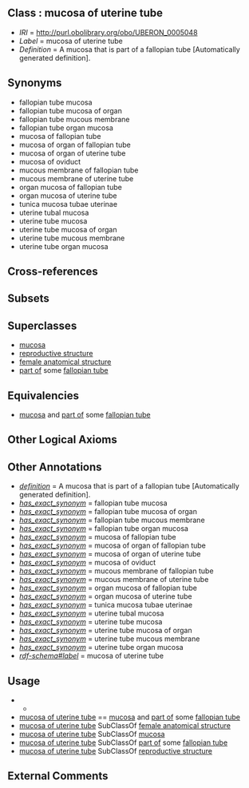 
## Class : mucosa of uterine tube

 * *IRI* = http://purl.obolibrary.org/obo/UBERON_0005048
 * *Label* = mucosa of uterine tube
 * *Definition* = A mucosa that is part of a fallopian tube [Automatically generated definition].

## Synonyms

 * fallopian tube mucosa
 * fallopian tube mucosa of organ
 * fallopian tube mucous membrane
 * fallopian tube organ mucosa
 * mucosa of fallopian tube
 * mucosa of organ of fallopian tube
 * mucosa of organ of uterine tube
 * mucosa of oviduct
 * mucous membrane of fallopian tube
 * mucous membrane of uterine tube
 * organ mucosa of fallopian tube
 * organ mucosa of uterine tube
 * tunica mucosa tubae uterinae
 * uterine tubal mucosa
 * uterine tube mucosa
 * uterine tube mucosa of organ
 * uterine tube mucous membrane
 * uterine tube organ mucosa

## Cross-references


## Subsets


## Superclasses

 * [mucosa](../../UBERON/44/UBERON_0000344.md)
 * [reproductive structure](../../UBERON/56/UBERON_0005156.md)
 * [female anatomical structure](../../UBERON/04/UBERON_0014404.md)
 * [part of](../../BFO/50/BFO_0000050.md) some [fallopian tube](../../UBERON/89/UBERON_0003889.md)

## Equivalencies

 * [mucosa](../../UBERON/44/UBERON_0000344.md) and [part of](../../BFO/50/BFO_0000050.md) some [fallopian tube](../../UBERON/89/UBERON_0003889.md)

## Other Logical Axioms


## Other Annotations

 * *[definition](../../IAO/15/IAO_0000115.md)* = A mucosa that is part of a fallopian tube [Automatically generated definition].
 * *[has_exact_synonym](../../ym/oboInOwl#hasExactSynonym.md)* = fallopian tube mucosa
 * *[has_exact_synonym](../../ym/oboInOwl#hasExactSynonym.md)* = fallopian tube mucosa of organ
 * *[has_exact_synonym](../../ym/oboInOwl#hasExactSynonym.md)* = fallopian tube mucous membrane
 * *[has_exact_synonym](../../ym/oboInOwl#hasExactSynonym.md)* = fallopian tube organ mucosa
 * *[has_exact_synonym](../../ym/oboInOwl#hasExactSynonym.md)* = mucosa of fallopian tube
 * *[has_exact_synonym](../../ym/oboInOwl#hasExactSynonym.md)* = mucosa of organ of fallopian tube
 * *[has_exact_synonym](../../ym/oboInOwl#hasExactSynonym.md)* = mucosa of organ of uterine tube
 * *[has_exact_synonym](../../ym/oboInOwl#hasExactSynonym.md)* = mucosa of oviduct
 * *[has_exact_synonym](../../ym/oboInOwl#hasExactSynonym.md)* = mucous membrane of fallopian tube
 * *[has_exact_synonym](../../ym/oboInOwl#hasExactSynonym.md)* = mucous membrane of uterine tube
 * *[has_exact_synonym](../../ym/oboInOwl#hasExactSynonym.md)* = organ mucosa of fallopian tube
 * *[has_exact_synonym](../../ym/oboInOwl#hasExactSynonym.md)* = organ mucosa of uterine tube
 * *[has_exact_synonym](../../ym/oboInOwl#hasExactSynonym.md)* = tunica mucosa tubae uterinae
 * *[has_exact_synonym](../../ym/oboInOwl#hasExactSynonym.md)* = uterine tubal mucosa
 * *[has_exact_synonym](../../ym/oboInOwl#hasExactSynonym.md)* = uterine tube mucosa
 * *[has_exact_synonym](../../ym/oboInOwl#hasExactSynonym.md)* = uterine tube mucosa of organ
 * *[has_exact_synonym](../../ym/oboInOwl#hasExactSynonym.md)* = uterine tube mucous membrane
 * *[has_exact_synonym](../../ym/oboInOwl#hasExactSynonym.md)* = uterine tube organ mucosa
 * *[rdf-schema#label](../../el/rdf-schema#label.md)* = mucosa of uterine tube

## Usage

 * -
 * [mucosa of uterine tube](../../UBERON/48/UBERON_0005048.md) == [mucosa](../../UBERON/44/UBERON_0000344.md) and [part of](../../BFO/50/BFO_0000050.md) some [fallopian tube](../../UBERON/89/UBERON_0003889.md)
 * [mucosa of uterine tube](../../UBERON/48/UBERON_0005048.md) SubClassOf [female anatomical structure](../../UBERON/04/UBERON_0014404.md)
 * [mucosa of uterine tube](../../UBERON/48/UBERON_0005048.md) SubClassOf [mucosa](../../UBERON/44/UBERON_0000344.md)
 * [mucosa of uterine tube](../../UBERON/48/UBERON_0005048.md) SubClassOf [part of](../../BFO/50/BFO_0000050.md) some [fallopian tube](../../UBERON/89/UBERON_0003889.md)
 * [mucosa of uterine tube](../../UBERON/48/UBERON_0005048.md) SubClassOf [reproductive structure](../../UBERON/56/UBERON_0005156.md)

## External Comments

